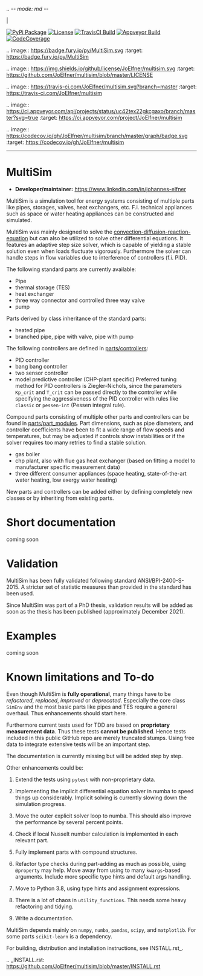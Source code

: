 .. -*- mode: md -*-

|

[![PyPi Package](https://badge.fury.io/py/MultiSim.svg)](https://badge.fury.io/py/MultiSim)
[![License](https://img.shields.io/github/license/JoElfner/multisim.svg)](https://github.com/JoElfner/multisim/blob/master/LICENSE)
[![TravisCI Build](https://travis-ci.com/JoElfner/multisim.svg?branch=master)](https://travis-ci.com/JoElfner/multisim)
[![Appveyor Build](https://ci.appveyor.com/api/projects/status/uc42tex22gkcgaxo/branch/master?svg=true)](https://ci.appveyor.com/project/JoElfner/multisim)
[![CodeCoverage](https://codecov.io/gh/JoElfner/multisim/branch/master/graph/badge.svg)](https://codecov.io/gh/JoElfner/multisim)

.. image:: https://badge.fury.io/py/MultiSim.svg
  :target: https://badge.fury.io/py/MultiSim

.. image:: https://img.shields.io/github/license/JoElfner/multisim.svg
  :target: https://github.com/JoElfner/multisim/blob/master/LICENSE

.. image:: https://travis-ci.com/JoElfner/multisim.svg?branch=master
  :target: https://travis-ci.com/JoElfner/multisim

.. image:: https://ci.appveyor.com/api/projects/status/uc42tex22gkcgaxo/branch/master?svg=true
  :target: https://ci.appveyor.com/project/JoElfner/multisim

.. image:: https://codecov.io/gh/JoElfner/multisim/branch/master/graph/badge.svg
  :target: https://codecov.io/gh/JoElfner/multisim

----------------

MultiSim
========

- **Developer/maintainer:** https://www.linkedin.com/in/johannes-elfner

MultiSim is a simulation tool for energy systems consisting of multiple parts like pipes, storages, valves, heat exchangers, etc.
F.i. technical appliances such as space or water heating appliances can be constructed and simulated.

MultiSim was mainly designed to solve the [convection-diffusion-reaction-equation](https://en.wikipedia.org/wiki/Convection_diffusion_equation#General) but can also be utilized to solve other differential equations.
It features an adaptive step size solver, which is capable of yielding a stable solution even when loads fluctuate vigorously.
Furthermore the solver can handle steps in flow variables due to interference of controllers (f.i. PID).

The following standard parts are currently available:
* Pipe
* thermal storage (TES)
* heat exchanger
* three way connector and controlled three way valve
* pump


Parts derived by class inheritance of the standard parts:
* heated pipe
* branched pipe, pipe with valve, pipe with pump


The following controllers are defined in [parts/controllers](parts/controllers.py):
* PID controller
* bang bang controller
* two sensor controller
* model predictive controller (CHP-plant specific)
Preferred tuning method for PID controllers is Ziegler-Nichols, since the parameters `Kp_crit` and `T_crit` can be passed directly to the controller while specifying the aggressiveness of the PID controller with rules like `classic` or `pessen-int` (Pessen integral rule).


Compound parts consisting of multiple other parts and controllers can be found in [parts/part_modules](parts/part_modules).
Part dimensions, such as pipe diameters, and controller coefficients have been to fit a wide range of flow speeds and temperatures, but may be adjusted if controls show instabilities or if the solver requires too many retries to find a stable solution.
* gas boiler
* chp plant, also with flue gas heat exchanger (based on fitting a model to manufacturer specific measurement data)
* three different consumer appliances (space heating, state-of-the-art water heating, low exergy water heating)


New parts and controllers can be added either by defining completely new classes or by inheriting from existing parts.


Short documentation
===================

coming soon

Validation
==========

MultiSim has been fully validated following standard ANSI/BPI-2400-S-2015. A stricter set of statistic measures than provided in the standard has been used.

Since MultiSim was part of a PhD thesis, validation results will be added as soon as the thesis has been published (approximately December 2021).

Examples
========

coming soon

Known limitations and To-do
===========================

Even though MultiSim is **fully operational**, many things have to be *refactored*,
*replaced*, *improved* or *deprecated*. Especially the core class `SimEnv` and the
most basic parts like pipes and TES require a general overhaul. Thus
enhancements should start here.

Furthermore current tests used for TDD are based on **proprietary measurement
data**. Thus these tests **cannot be published**. Hence tests included in this
public GitHub repo are merely truncated stumps. Using free data to integrate
extensive tests will be an important step.

The documentation is currently missing but will be added step by step.

Other enhancements could be:

1. Extend the tests using `pytest` with non-proprietary data.

2. Implementing the implicit differential equation solver in numba to speed things up considerably. Implicit solving is currently slowing down the simulation progress.

3. Move the outer explicit solver loop to numba. This should also improve the performance by several percent points.

4. Check if local Nusselt number calculation is implemented in each relevant part.

5. Fully implement parts with compound structures.

6. Refactor type checks during part-adding as much as possible, using `@property` may help. Move away from using to many `kwargs`-based arguments. Include more specific type hints and default args handling.

7. Move to Python 3.8, using type hints and assignment expressions.

8. There is a lot of chaos in `utility_functions`. This needs some heavy refactoring and tidying.

9. Write a documentation.

MultiSim depends mainly on `numpy`, `numba`, `pandas`, `scipy`, and
`matplotlib`. For some parts `scikit-learn` is a dependency.

For building, distribution and installation instructions, see INSTALL.rst_.

.. _INSTALL.rst:   https://github.com/JoElfner/multisim/blob/master/INSTALL.rst
